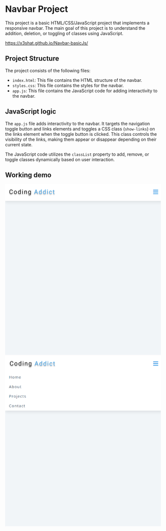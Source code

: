 # Navbar Project

This project is a basic HTML/CSS/JavaScript project that implements a responsive navbar. The main goal of this project is to understand the addition, deletion, or toggling of classes using JavaScript.

https://x3shat.github.io/Navbar-basicJs/
 
## Project Structure

The project consists of the following files:

- `index.html`: This file contains the HTML structure of the navbar.
- `styles.css`: This file contains the styles for the navbar.
- `app.js`: This file contains the JavaScript code for adding interactivity to the navbar.



## JavaScript logic

The `app.js` file adds interactivity to the navbar. It targets the navigation toggle button and links elements and toggles a CSS class (`show-links`) on the links element when the toggle button is clicked. This class controls the visibility of the links, making them appear or disappear depending on their current state.

The JavaScript code utilizes the `classList` property to add, remove, or toggle classes dynamically based on user interaction.


## Working demo
![Desktop View](Screenshot1.png)
![Desktop View](Screenshot2.png)


